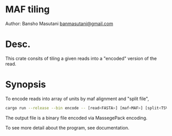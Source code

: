 # MAF tiling

Author: Bansho Masutani banmasutani@gmail.com

# Desc.

This crate consits of tiling a given reads into a "encoded" version of the read.

# Synopsis

To encode reads into array of units by maf alignment and "split file",
```bash
cargo run --release --bin encode -- [read<FASTA>] [maf<MAF>] [split<TSV>] > [encoded<Binary>]
```

The output file is a binary file encoded via MassegePack encoding.

To see more detail about the program, see documentation.